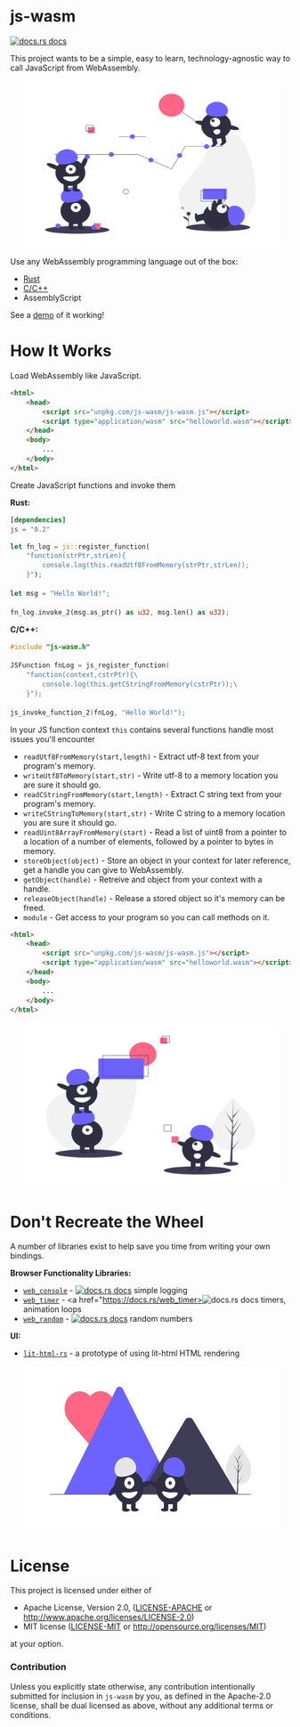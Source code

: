 # js-wasm
<a href="https://docs.rs/js"><img src="https://img.shields.io/badge/docs-latest-blue.svg?style=flat-square" alt="docs.rs docs" /></a>

This project wants to be a simple, easy to learn, technology-agnostic way to call JavaScript from WebAssembly.

<p align="center">
  <img width="460" height="300" src="images/undraw_good_team_m7uu.png">
</p>

Use any WebAssembly programming language out of the box:
* [Rust](https://docs.rs/js/latest/js/)
* [C/C++](js-wasm.h)
* AssemblyScript

See a [demo](https://richardanaya.github.io/js-wasm/examples/canvas/index.html) of it working!

# How It Works

Load WebAssembly like JavaScript. 

```html
<html>
    <head>
        <script src="unpkg.com/js-wasm/js-wasm.js"></script>
        <script type="application/wasm" src="helloworld.wasm"></script>
    </head>
    <body>
        ...
    </body>
</html>
```

Create JavaScript functions and invoke them

**Rust:**
```toml
[dependencies]
js = "0.2"
```
```rust
let fn_log = js::register_function(
    "function(strPtr,strLen){
        console.log(this.readUtf8FromMemory(strPtr,strLen)); 
    }");

let msg = "Hello World!";

fn_log.invoke_2(msg.as_ptr() as u32, msg.len() as u32);
```

**C/C++:**
```c
#include "js-wasm.h"
 
JSFunction fnLog = js_register_function(
    "function(context,cstrPtr){\
        console.log(this.getCStringFromMemory(cstrPtr));\
    }");

js_invoke_function_2(fnLog, "Hello World!");
```

In your JS function context `this` contains several functions handle most issues you'll encounter

* `readUtf8FromMemory(start,length)` - Extract utf-8 text from your program's memory.
* `writeUtf8ToMemory(start,str)` - Write utf-8 to a memory location you are sure it should go.
* `readCStringFromMemory(start,length)` - Extract C string text from your program's memory.
* `writeCStringToMemory(start,str)` - Write C string to a memory location you are sure it should go.
* `readUint8ArrayFromMemory(start)` - Read a list of uint8 from a pointer to a location of a number of elements, followed by a pointer to bytes in memory.
* `storeObject(object)` - Store an object in your context for later reference, get a handle you can give to WebAssembly.
* `getObject(handle)` - Retreive and object from your context with a handle.
* `releaseObject(handle)` - Release a stored object so it's memory can be freed.
* `module` - Get access to your program so you can call methods on it.

```html
<html>
    <head>
        <script src="unpkg.com/js-wasm/js-wasm.js"></script>
        <script type="application/wasm" src="helloworld.wasm"></script>
    </head>
    <body>
        ...
    </body>
</html>
```

<p align="center">
  <img width="460" height="300" src="images/undraw_elements_cipa.png">
</p>

# Don't Recreate the Wheel

A number of libraries exist to help save you time from writing your own bindings. 


**Browser Functionality Libraries:**
* [`web_console`](https://github.com/richardanaya/js-wasm/tree/master/rust/web_console) - 
<a href="https://docs.rs/web_console"><img src="https://img.shields.io/badge/docs-latest-blue.svg?style=flat-square" alt="docs.rs docs" /></a> simple logging 
* [`web_timer`](https://github.com/richardanaya/js-wasm/tree/master/rust/web_timer) - <a href="https://docs.rs/web_timer><img src="https://img.shields.io/badge/docs-latest-blue.svg?style=flat-square" alt="docs.rs docs" /></a> timers, animation loops
* [`web_random`](https://github.com/richardanaya/js-wasm/tree/master/rust/web_random) - <a href="https://docs.rs/web_random"><img src="https://img.shields.io/badge/docs-latest-blue.svg?style=flat-square" alt="docs.rs docs" /></a> random numbers

**UI:** 
* [`lit-html-rs`](https://github.com/richardanaya/lit-html-rs/) - a prototype of using lit-html HTML rendering

<p align="center">
  <img width="460" height="300" src="images/undraw_true_love_cy8x.png">
</p>

# License

This project is licensed under either of

 * Apache License, Version 2.0, ([LICENSE-APACHE](LICENSE-APACHE) or
   http://www.apache.org/licenses/LICENSE-2.0)
 * MIT license ([LICENSE-MIT](LICENSE-MIT) or
   http://opensource.org/licenses/MIT)

at your option.

### Contribution

Unless you explicitly state otherwise, any contribution intentionally submitted
for inclusion in `js-wasm` by you, as defined in the Apache-2.0 license, shall be
dual licensed as above, without any additional terms or conditions.
